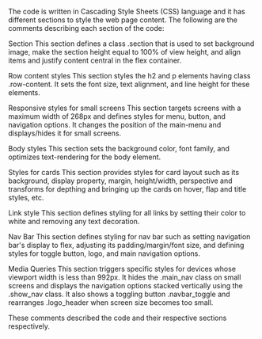 The code is written in Cascading Style Sheets (CSS) language and it has different sections to style the web page content. The following are the comments describing each section of the code:

Section
This section defines a class .section that is used to set background image, make the section height equal to 100% of view height, and align items and justify content central in the flex container.

Row content styles
This section styles the h2 and p elements having class .row-content. It sets the font size, text alignment, and line height for these elements.

Responsive styles for small screens
This section targets screens with a maximum width of 268px and defines styles for menu, button, and navigation options. It changes the position of the main-menu and displays/hides it for small screens.

Body styles
This section sets the background color, font family, and optimizes text-rendering for the body element.

Styles for cards
This section provides styles for card layout such as its background, display property, margin, height/width, perspective and transforms for depthing and bringing up the cards on hover, flap and title styles, etc.

Link style
This section defines styling for all links by setting their color to white and removing any text decoration.

Nav Bar
This section defines styling for nav bar such as setting navigation bar's display to flex, adjusting its padding/margin/font size, and defining styles for toggle button, logo, and main navigation options.

Media Queries
This section triggers specific styles for devices whose viewport width is less than 992px. It hides the .main_nav class on small screens and displays the navigation options stacked vertically using the .show_nav class. It also shows a toggling button .navbar_toggle and rearranges .logo_header when screen size becomes too small.

These comments described the code and their respective sections respectively.

